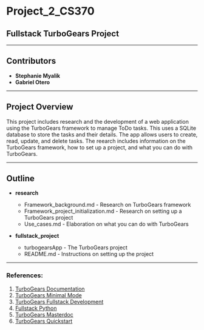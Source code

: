 # Project_2_CS370

## Fullstack TurboGears Project
---
## Contributors
- **Stephanie Myalik**
- **Gabriel Otero**
---
## Project Overview

This project includes research and the development of a web application using the TurboGears framework to manage ToDo tasks. This uses a SQLite database to store the tasks and their details. The app allows users to create, read, update, and delete tasks. The reearch includes information on the TurboGears framework, how to set up a project, and what you can do with TurboGears.

---

 ## Outline

 - **research**
    - Framework_background.md - Research on TurboGears framework
    - Framework_project_initialization.md - Research on setting up a TurboGears project
    - Use_cases.md - Elaboration on what you can do with TurboGears

- **fullstack_project**
    - turbogearsApp - The TurboGears project
    - README.md - Instructions on setting up the project

---

### References:

1. [TurboGears Documentation](https://www.turbogears.org/)
2. [TurboGears Minimal Mode](https://turbogears.readthedocs.io/en/latest/turbogears/minimal/index.html)
3. [TurboGears Fullstack Development](https://turbogears.readthedocs.io/en/latest/turbogears/wiki20.html)
4. [Fullstack Python](https://www.fullstackpython.com/turbogears.html)
5. [TurboGears Masterdoc](https://turbogears.readthedocs.io/en/latest/)
6. [TurboGears Quickstart](https://turbogears.org/2.1/docs/main/explorequickstart.html)
